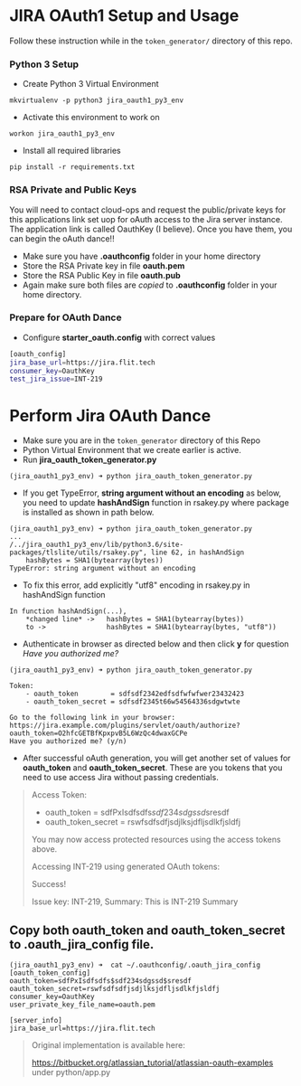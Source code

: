 JIRA OAuth1 Setup and Usage
====================

Follow these instruction while in the `token_generator/` directory of this repo.

### Python 3 Setup
* Create Python 3 Virtual Environment
```
mkvirtualenv -p python3 jira_oauth1_py3_env
```
* Activate this environment to work on
```
workon jira_oauth1_py3_env
```
* Install all required libraries
```
pip install -r requirements.txt
```

### RSA Private and Public Keys
You will need to contact cloud-ops and request the public/private keys for this applications link set uop for oAuth access to the Jira server instance. The application link is called OauthKey (I believe). Once you have them, you can begin the oAuth dance!!

* Make sure you have **.oauthconfig** folder in your home directory
* Store the RSA Private key in file **oauth.pem**
* Store the RSA Public Key in file **oauth.pub**
* Again make sure both files are *copied* to **.oauthconfig** folder in your home directory.

### Prepare for OAuth Dance 
* Configure **starter_oauth.config** with correct values
```sh
[oauth_config]
jira_base_url=https://jira.flit.tech
consumer_key=OauthKey
test_jira_issue=INT-219
```
 
Perform Jira OAuth Dance
================
* Make sure you are in the `token_generator` directory of this Repo
* Python Virtual Environment that we create earlier is active.
* Run **jira_oauth_token_generator.py**
```
(jira_oauth1_py3_env) ➜ python jira_oauth_token_generator.py
```
* If you get TypeError, **string argument without an encoding** as below, you need to update **hashAndSign** function in rsakey.py where package is installed as shown in path below.
```
(jira_oauth1_py3_env) ➜ python jira_oauth_token_generator.py
...
/../jira_oauth1_py3_env/lib/python3.6/site-packages/tlslite/utils/rsakey.py", line 62, in hashAndSign
    hashBytes = SHA1(bytearray(bytes))
TypeError: string argument without an encoding
```
  * To fix this error, add explicitly "utf8" encoding in rsakey.py in hashAndSign function
```
In function hashAndSign(...),
    *changed line* ->   hashBytes = SHA1(bytearray(bytes))
    to ->               hashBytes = SHA1(bytearray(bytes, "utf8"))
```
* Authenticate in browser as directed below and then click **y** for question *Have you authorized me?*
```
(jira_oauth1_py3_env) ➜ python jira_oauth_token_generator.py

Token:
    - oauth_token        = sdfsdf2342edfsdfwfwfwer23432423    
    - oauth_token_secret = sdfsdf2345t66w54564336sdgwtwte

Go to the following link in your browser:
https://jira.example.com/plugins/servlet/oauth/authorize?oauth_token=O2hfcGETBfKpxpvB5L6WzQc4dwaxGCPe
Have you authorized me? (y/n)
```
* After successful oAuth generation, you will get another set of values for **oauth_token** and **oauth_token_secret**. These are you tokens that you need to use access Jira without passing credentials.
> Access Token:
>    - oauth_token        = sdfPxIsdfsdfs$sdf234sdgssd$sresdf
>    - oauth_token_secret = rswfsdfsdfjsdjlksjdfljsdlkfjsldfj
>
> You may now access protected resources using the access tokens above.
>
>
> Accessing INT-219 using generated OAuth tokens:
>
> Success!
>
> Issue key: INT-219, Summary: This is INT-219 Summary

## Copy both oauth_token and oauth_token_secret to .oauth_jira_config file.
```
(jira_oauth1_py3_env) ➜  cat ~/.oauthconfig/.oauth_jira_config
[oauth_token_config]
oauth_token=sdfPxIsdfsdfs$sdf234sdgssd$sresdf
oauth_token_secret=rswfsdfsdfjsdjlksjdfljsdlkfjsldfj
consumer_key=OauthKey
user_private_key_file_name=oauth.pem

[server_info]
jira_base_url=https://jira.flit.tech
```

>Original implementation is available here: 
>
> https://bitbucket.org/atlassian_tutorial/atlassian-oauth-examples under python/app.py
